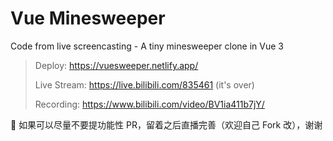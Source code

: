 # Vue Minesweeper

Code from live screencasting - A tiny minesweeper clone in Vue 3

> Deploy: https://vuesweeper.netlify.app/
>
> Live Stream: https://live.bilibili.com/835461 (it's over)
>
> Recording: https://www.bilibili.com/video/BV1ia411b7jY/

🚧 如果可以尽量不要提功能性 PR，留着之后直播完善（欢迎自己 Fork 改），谢谢
